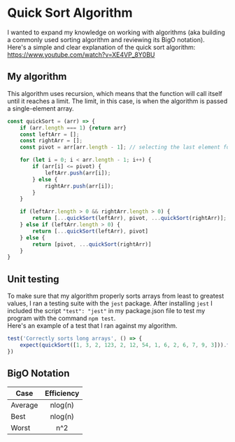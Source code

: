 # Quick Sort Algorithm
I wanted to expand my knowledge on working with algorithms (aka building a commonly used sorting algorithm and reviewing its BigO notation).  
Here's a simple and clear explanation of the quick sort algorithm: https://www.youtube.com/watch?v=XE4VP_8Y0BU
## My algorithm
This algorithm uses recursion, which means that the function will call itself until it reaches a limit. The limit, in this case, is when the algorithm is passed a single-element array.
```javascript
const quickSort = (arr) => {
    if (arr.length === 1) {return arr}
    const leftArr = [];
    const rightArr = [];
    const pivot = arr[arr.length - 1]; // selecting the last element for the pivot point

    for (let i = 0; i < arr.length - 1; i++) {
        if (arr[i] <= pivot) {
            leftArr.push(arr[i]);
        } else {
            rightArr.push(arr[i]);
        }
    }

    if (leftArr.length > 0 && rightArr.length > 0) {
        return [...quickSort(leftArr), pivot, ...quickSort(rightArr)];
    } else if (leftArr.length > 0) {
        return [...quickSort(leftArr), pivot]
    } else {
        return [pivot, ...quickSort(rightArr)]
    }
}
```
## Unit testing
To make sure that my algorithm properly sorts arrays from least to greatest values, I ran a testing suite with the `jest` package. After installing `jest` I included the script `"test": "jest"` in my package.json file to test my program with the command `npm test`.  
Here's an example of a test that I ran against my algorithm.
```javascript
test('Correctly sorts long arrays', () => {
    expect(quickSort([1, 3, 2, 123, 2, 12, 54, 1, 6, 2, 6, 7, 9, 3])).toEqual([1, 1, 2, 2, 2, 3, 3, 6, 6, 7, 9, 12, 54, 123])
})
```

## BigO Notation
|   Case   |   Efficiency  |
|----------|:-------------:|
| Average |  nlog(n) |
| Best |    nlog(n)   |
| Worst | n^2 |